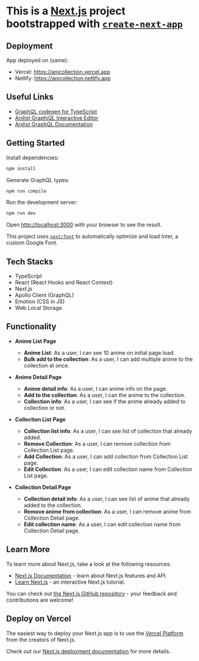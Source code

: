 # This is a [Next.js](https://nextjs.org/) project bootstrapped with [`create-next-app`](https://github.com/vercel/next.js/tree/canary/packages/create-next-app)

## Deployment

App deployed on (same):

- Vercel: <https://anicollection.vercel.app>
- Netlify: <https://anicollection.netlify.app>

## Useful Links

- [GraphQL codegen for TypeScript](https://www.apollographql.com/docs/react/development-testing/static-typing/)
- [Anilist GraphiQL Interactive Editor](https://anilist.co/graphiql)
- [Anilist GraphQL Documentation](https://anilist.gitbook.io/anilist-apiv2-docs/overview/graphql/getting-started)

## Getting Started

Install dependencies:

```bash
npm install
```

Generate GraphQL types:

```bash
npm run compile
```

Run the development server:

```bash
npm run dev
```

Open [http://localhost:3000](http://localhost:3000) with your browser to see the
result.

This project uses
[`next/font`](https://nextjs.org/docs/basic-features/font-optimization) to
automatically optimize and load Inter, a custom Google Font.

## Tech Stacks

- TypeScript
- React (React Hooks and React Context)
- Next.js
- Apollo Client (GraphQL)
- Emotion (CSS in JS)
- Web Local Storage

## Functionality

- **Anime List Page**

  - **Anime List**: As a user, I can see 10 anime on initial page load.
  - **Bulk add to the collection**: As a user, I can add multiple anime to the
    collection at once.

- **Anime Detail Page**

  - **Anime detail info**: As a user, I can anime info on the page.
  - **Add to the collection**: As a user, I can the anime to the collection.
  - **Collection info**: As a user, I can see if the anime already added to
    collection or not.

- **Collection List Page**

  - **Collection list info**: As a user, I can see list of collection that
    already added.
  - **Remove Collection**: As a user, I can remove collection from Collection
    List page.
  - **Add Collection**: As a user, I can add collection from Collection List
    page.
  - **Edit Collection**: As a user, I can edit collection name from Collection
    List page.

- **Collection Detail Page**
  - **Collection detail info**: As a user, I can see list of anime that already
    added to the collection.
  - **Remove anime from collection**: As a user, I can remove anime from
    Collection Detail page.
  - **Edit collection name**: As a user, I can edit collection name from
    Collection Detail page.

## Learn More

To learn more about Next.js, take a look at the following resources:

- [Next.js Documentation](https://nextjs.org/docs) - learn about Next.js
  features and API.
- [Learn Next.js](https://nextjs.org/learn) - an interactive Next.js tutorial.

You can check out
[the Next.js GitHub repository](https://github.com/vercel/next.js/) - your
feedback and contributions are welcome!

## Deploy on Vercel

The easiest way to deploy your Next.js app is to use the
[Vercel Platform](https://vercel.com/new?utm_medium=default-template&filter=next.js&utm_source=create-next-app&utm_campaign=create-next-app-readme)
from the creators of Next.js.

Check out our
[Next.js deployment documentation](https://nextjs.org/docs/deployment) for more
details.
